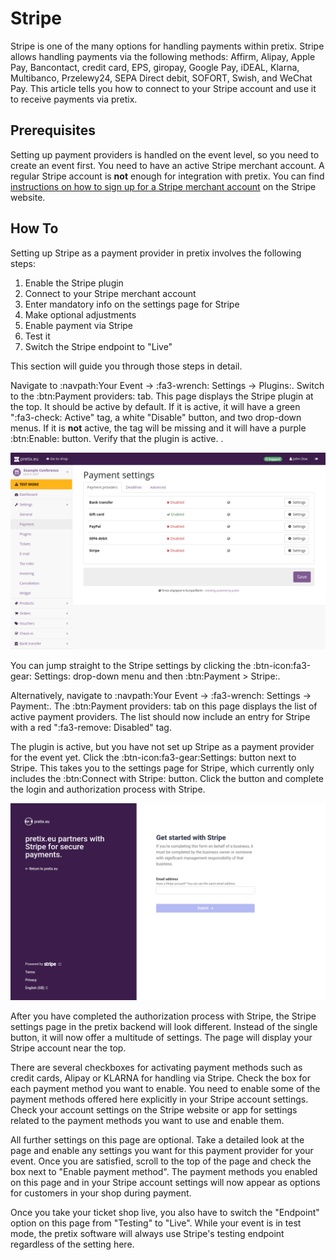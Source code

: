 # Stripe

Stripe is one of the many options for handling payments within pretix. 
Stripe allows handling payments via the following methods: 
Affirm, Alipay, Apple Pay, Bancontact, credit card, EPS, giropay, Google Pay, iDEAL, Klarna, Multibanco, Przelewy24, SEPA Direct debit, SOFORT, Swish, and WeChat Pay. 
This article tells you how to connect to your Stripe account and use it to receive payments via pretix. 

## Prerequisites

Setting up payment providers is handled on the event level, so you need to create an event first. 
You need to have an active Stripe merchant account. 
A regular Stripe account is **not** enough for integration with pretix. 
You can find [instructions on how to sign up for a Stripe merchant account](https://stripe.com/resources/more/how-to-get-a-merchant-account) on the Stripe website. 

## How To

Setting up Stripe as a payment provider in pretix involves the following steps: 

 1. Enable the Stripe plugin 
 2. Connect to your Stripe merchant account 
 3. Enter mandatory info on the settings page for Stripe
 4. Make optional adjustments
 5. Enable payment via Stripe
 6. Test it 
 7. Switch the Stripe endpoint to "Live" 

This section will guide you through those steps in detail. 

Navigate to :navpath:Your Event → :fa3-wrench: Settings → Plugins:.
Switch to the :btn:Payment providers: tab. 
This page displays the Stripe plugin at the top. 
It should be active by default. 
If it is active, it will have a green ":fa3-check: Active" tag, a white "Disable" button, and two drop-down menus. 
If it is **not** active, the tag will be missing and it will have a purple :btn:Enable: button. 
Verify that the plugin is active. . 

![Payment settings page. The 'Payment providers' tab is open, showing a list with the following entries: bank transfer, gift card, PayPal, SEPA debit and Stripe. Gift card is enabled and all other entries are disabled. All entries have 'Settings' buttons next to them.](../../assets/screens/payment-providers/payment-settings.png "Payment settings" )

You can jump straight to the Stripe settings by clicking the :btn-icon:fa3-gear: Settings: drop-down menu and then :btn:Payment > Stripe:. 

Alternatively, navigate to :navpath:Your Event → :fa3-wrench: Settings → Payment:. 
The :btn:Payment providers: tab on this page displays the list of active payment providers. 
The list should now include an entry for Stripe with a red ":fa3-remove: Disabled" tag. 

The plugin is active, but you have not set up Stripe as a payment provider for the event yet. 
Click the :btn-icon:fa3-gear:Settings: button next to Stripe. 
This takes you to the settings page for Stripe, which currently only includes the :btn:Connect with Stripe: button. 
Click the button and complete the login and authorization process with Stripe. 

![Stripe website with the pretix logo on the left, telling you that 'pretix.eu partners with Stripe for secure payments' and a dialog on the right telling you to 'Get started with stripe'. You can enter the email address for your Stripe account below.](../../assets/screens/payment-providers/stripe-connect-account.png "Connecting to Stripe" )

After you have completed the authorization process with Stripe, the Stripe settings page in the pretix backend will look different. 
Instead of the single button, it will now offer a multitude of settings. 
The page will display your Stripe account near the top. 

There are several checkboxes for activating payment methods such as credit cards, Alipay or KLARNA for handling via Stripe. 
Check the box for each payment method you want to enable. 
You need to enable some of the payment methods offered here explicitly in your Stripe account settings. 
Check your account settings on the Stripe website or app for settings related to the payment methods you want to use and enable them. 

All further settings on this page are optional. 
Take a detailed look at the page and enable any settings you want for this payment provider for your event. 
Once you are satisfied, scroll to the top of the page and check the box next to "Enable payment method". 
The payment methods you enabled on this page and in your Stripe account settings will now appear as options for customers in your shop during payment. 

Once you take your ticket shop live, you also have to switch the "Endpoint" option on this page from "Testing" to "Live". 
While your event is in test mode, the pretix software will always use Stripe's testing endpoint regardless of the setting here. 
